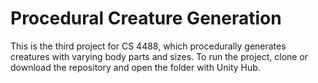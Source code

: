 # Procedural Creature Generation

This is the third project for CS 4488, which procedurally generates creatures with varying body parts and sizes.
To run the project, clone or download the repository and open the folder with Unity Hub.
